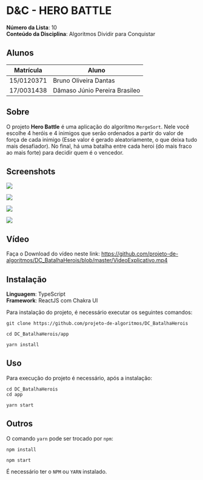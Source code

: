 # D&C - HERO BATTLE

**Número da Lista**: 10<br>
**Conteúdo da Disciplina**: Algoritmos Dividir para Conquistar<br>

## Alunos
|Matrícula | Aluno |
| -- | -- |
| 15/0120371  |  Bruno Oliveira Dantas |
| 17/0031438 |  Dâmaso Júnio Pereira Brasileo |

## Sobre 

O projeto **Hero Battle** é uma aplicação do algoritmo `MergeSort`. Nele você escolhe 4 heróis e 4 inimigos que serão ordenados a partir do valor de força de cada inimigo (Esse valor é gerado aleatoriamente, o que deixa tudo mais desafiador). No final, há uma batalha entre cada heroi (do mais fraco ao mais forte) para decidir quem é o vencedor.

## Screenshots

![](app/src/assets/DC_1.png)

![](app/src/assets/DC_2.png)

![](app/src/assets/DC_3.png)

![](app/src/assets/DC_4.png)

## Vídeo

Faça o Download do vídeo neste link:
https://github.com/projeto-de-algoritmos/DC_BatalhaHerois/blob/master/VideoExplicativo.mp4

## Instalação 

**Linguagem**: TypeScript<br>
**Framework**: ReactJS com Chakra UI<br>

Para instalação do projeto, é necessário executar os seguintes comandos:
```
git clone https://github.com/projeto-de-algoritmos/DC_BatalhaHerois

cd DC_BatalhaHerois/app

yarn install
```

## Uso 

Para execução do projeto é necessário, após a instalação:
```
cd DC_BatalhaHerois
cd app

yarn start
```

## Outros 
O comando `yarn` pode ser trocado por `npm`:
```
npm install

npm start
```

É necessário ter o `NPM` ou `YARN` instalado.

